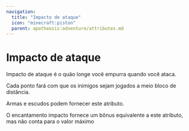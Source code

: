 ```yaml
---
navigation:
  title: "Impacto de ataque"
  icon: "minecraft:piston"
  parent: apotheosis:adventure/attributes.md
---
```


# Impacto de ataque

<Color id="blue">Impacto de ataque</Color> é o quão longe você empurra quando você ataca.

Cada ponto fará com que os inimigos sejam jogados a meio bloco de distância.

Armas e escudos podem fornecer este atributo.

O encantamento impacto fornece um bônus equivalente a este atributo, mas não conta para o valor máximo


